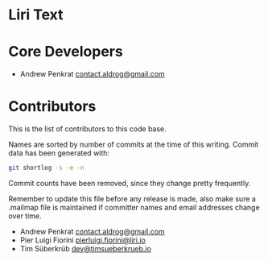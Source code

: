 Liri Text
=========

# Core Developers

 * Andrew Penkrat <contact.aldrog@gmail.com>

# Contributors

This is the list of contributors to this code base.

Names are sorted by number of commits at the time of this writing.
Commit data has been generated with:

```sh
git shortlog -s -e -n
```

Commit counts have been removed, since they change pretty frequently.

Remember to update this file before any release is made, also make sure
a .mailmap file is maintained if committer names and email addresses
change over time.

 * Andrew Penkrat <contact.aldrog@gmail.com>
 * Pier Luigi Fiorini <pierluigi.fiorini@liri.io>
 * Tim Süberkrüb <dev@timsueberkrueb.io>
